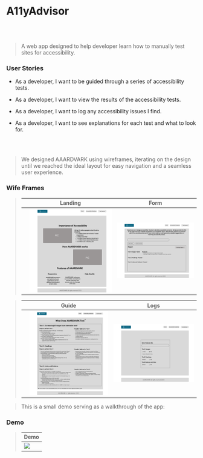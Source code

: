 # A11yAdvisor

<br><br>

<!-- project philosophy -->

> A web app designed to help developer learn how to manually test sites for accessibility.

### User Stories

- As a developer, I want to be guided through a series of accessibility tests.

- As a developer, I want to view the results of the accessibility tests.
- As a developer, I want to log any accessibility issues I find.

- As a developer, I want to see explanations for each test and what to look for.

<br><br>

<!-- Prototyping -->

> We designed AAARDVARK using wireframes, iterating on the design until we reached the ideal layout for easy navigation and a seamless user experience.

### Wife Frames

> |     | Landing                             | Form                             |
> | --- | ----------------------------------- | -------------------------------- |
> |     | ![fsdaf](./readme/demo/landing.png) | ![fsdaf](./readme/demo/form.png) |

> |     | Guide                             | Logs                             |
> | --- | --------------------------------- | -------------------------------- |
> |     | ![fsdaf](./readme/demo/guide.png) | ![fsdaf](./readme/demo/Logs.png) |

> This is a small demo serving as a walkthrough of the app:

### Demo

> | Demo                                        |
> | ------------------------------------------- |
> | <img src="./readme/demo.gif" width="100%"/> |
